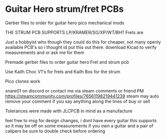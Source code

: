 # Guitar Hero strum/fret PCBs
 Gerber files to order for guitar hero pico mechanical mods

THE STRUM PCB SUPPORTS LP/KRAMER/SG/XP/WT/BH?
Frets are 

Just a hobbyist who though they could do this for cheaper, not many openly available PCB's so i thought id put this out there.
download Kicad to verify measurements and or ask me for them 

Premade gerber files to order guitar hero Fret and strum pcb

Use Kailh Choc V1's for frets and Kailh Box for the strum

Pico clones work

snare01 on discord or contact me via steam comments or friend PM
https://steamcommunity.com/profiles/76561198219441239
steam may auto remove your comment if you say anything along the lines of buy or sell

Tolerances were made with JLCPCB in mind as a manufacture

feel free to msg for design changes, i dont have every guitar this supports so it may be off on some measurements
if you own a guitar and a pair of calipers be sure to double check before ordering
